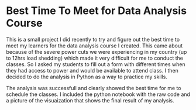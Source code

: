 # Best Time To Meet for Data Analysis Course 
This is a small project I did recently to try and figure out the best time to meet my learners for the data analysis course I created. This came about because of the severe power cuts we were experiencing in my country (up to 12hrs load shedding) which made it very difficult for me to conduct the classes. So I asked my students to fill out a form with different times when they had access to power and would be available to attend class. I then decided to do the analysis in Python as a way to practice my skills.  


The analysis was successfull  and clearly showed the best time for me to schedule the classes. I included the python notebook with the raw code and a picture of the visuaization that shows the final result of my analysis. 
